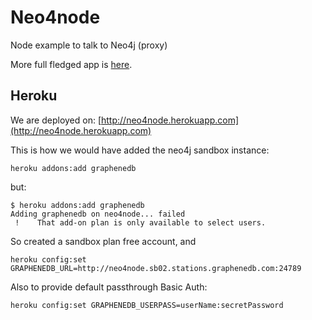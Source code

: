 # Neo4node

Node example to talk to Neo4j (proxy)

More full fledged app is [here](https://github.com/aseemk/node-neo4j-template).


## Heroku
We are deployed on: [http://neo4node.herokuapp.com](http://neo4node.herokuapp.com)

This is how we would have added the neo4j sandbox instance:

    heroku addons:add graphenedb

but:

    $ heroku addons:add graphenedb
    Adding graphenedb on neo4node... failed
     !    That add-on plan is only available to select users.

So created a sandbox plan free account, and

    heroku config:set GRAPHENEDB_URL=http://neo4node.sb02.stations.graphenedb.com:24789

Also to provide default passthrough Basic Auth:

    heroku config:set GRAPHENEDB_USERPASS=userName:secretPassword
